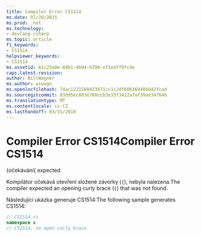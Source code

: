 ```yaml
---
title: Compiler Error CS1514
ms.date: 07/20/2015
ms.prod: .net
ms.technology:
- devlang-csharp
ms.topic: article
f1_keywords:
- CS1514
helpviewer_keywords:
- CS1514
ms.assetid: 61c25e0e-84b1-4b94-b790-ef1e4ff9fc4e
caps.latest.revision: 
author: BillWagner
ms.author: wiwagn
ms.openlocfilehash: 74ac1221508423b71cc1c2df60b36948b042fcad
ms.sourcegitcommit: 83dd5ec003e788ccb3e33f3412a7af39ae347646
ms.translationtype: MT
ms.contentlocale: cs-CZ
ms.lasthandoff: 03/15/2018
---
```

# <a name="compiler-error-cs1514"></a><span data-ttu-id="2daa2-102">Compiler Error CS1514</span><span class="sxs-lookup"><span data-stu-id="2daa2-102">Compiler Error CS1514</span></span>
<span data-ttu-id="2daa2-103">{očekávání</span><span class="sxs-lookup"><span data-stu-id="2daa2-103">{ expected</span></span>  
  
 <span data-ttu-id="2daa2-104">Kompilátor očekává otevření složené závorky (`{`), nebyla nalezena.</span><span class="sxs-lookup"><span data-stu-id="2daa2-104">The compiler expected an opening curly brace (`{`) that was not found.</span></span>  
  
 <span data-ttu-id="2daa2-105">Následující ukázka generuje CS1514:</span><span class="sxs-lookup"><span data-stu-id="2daa2-105">The following sample generates CS1514:</span></span>  
  
```csharp  
// CS1514.cs  
namespace x  
// CS1514, no open curly brace  
```
